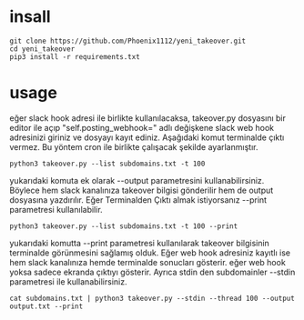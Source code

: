 # insall

```
git clone https://github.com/Phoenix1112/yeni_takeover.git
cd yeni_takeover
pip3 install -r requirements.txt
```

# usage

eğer slack hook adresi ile birlikte kullanılacaksa, takeover.py dosyasını bir editor ile açıp "self.posting_webhook=" adlı değişkene
slack web hook adresinizi giriniz ve dosyayı kayıt ediniz. Aşağıdaki komut terminalde çıktı vermez. Bu yöntem cron ile birlikte çalışacak şekilde ayarlanmıştır.

```
python3 takeover.py --list subdomains.txt -t 100
```

yukarıdaki komuta ek olarak --output parametresini kullanabilirsiniz. Böylece hem slack kanalınıza takeover bilgisi gönderilir hem de output dosyasına
yazdırılır. Eğer Terminalden Çıktı almak istiyorsanız --print parametresi kullanılabilir.

```
python3 takeover.py --list subdomains.txt -t 100 --print
```

yukarıdaki komutta --print parametresi kullanılarak takeover bilgisinin terminalde görünmesini sağlamış olduk. Eğer web hook adresiniz kayıtlı ise hem 
slack kanalınıza hemde terminalde sonucları gösterir. eğer web hook yoksa sadece ekranda çıktıyı gösterir. Ayrıca stdin den subdomainler --stdin parametresi
ile kullanabilirsiniz.

```
cat subdomains.txt | python3 takeover.py --stdin --thread 100 --output output.txt --print
```
